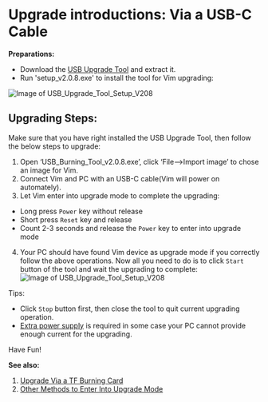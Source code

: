 # Upgrade introductions:  Via a USB-C Cable

**Preparations:**
* Download the [USB Upgrade Tool](http://www.mediafire.com/file/mvf43ds0iacs8i7/USB_Burning_Tool_v2.0.8_x86.rar) and extract it.
* Run 'setup_v2.0.8.exe' to install the tool for Vim upgrading:

![Image of USB_Upgrade_Tool_Setup_V208](https://github.com/khadas/documents/blob/master/images/usb_upgrade_tool_setup_v208.png)

## Upgrading Steps:
Make sure that you have right installed the USB Upgrade Tool, then follow the below steps to upgrade:

1. Open ‘USB_Burning_Tool_v2.0.8.exe’, click ‘File-->Import image’ to chose an image for Vim.
2. Connect Vim and PC with an USB-C cable(Vim will power on automately).
3. Let Vim enter into upgrade mode to complete the upgrading:
  * Long press `Power` key without release
  * Short press `Reset` key and release
  * Count 2-3 seconds and release the `Power` key to enter into upgrade mode
4. Your PC should have found Vim device as upgrade mode if you correctly follow the above operations. Now all you need to do is to click `Start` button of the tool and wait the upgrading to complete:
![Image of USB_Upgrade_Tool_Setup_V208](https://github.com/khadas/documents/blob/master/images/usb_upgrade_tool_interface_v208.png)

Tips:
* Click `Stop` button first, then close the tool to quit current upgrading operation.
* [Extra power supply](https://github.com/khadas/documents/blob/master/ExtraPowerInput.md) is required in some case your PC cannot provide enough current for the upgrading.


Have Fun!

**See also:**

1. [Upgrade Via a TF Burning Card](https://github.com/khadas/documents/blob/master/UpgradeViaTFBurningCard.md)
2. [Other Methods to Enter Into Upgrade Mode](https://github.com/khadas/documents/blob/master/All_upgrade_mode_mothods.md)
